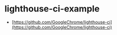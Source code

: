 # lighthouse-ci-example

- [https://github.com/GoogleChrome/lighthouse-ci](https://github.com/GoogleChrome/lighthouse-ci)
